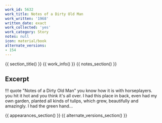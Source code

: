 ```yaml
---
work_id: 5632
work_title: Notes of a Dirty Old Man
work_written: '1968'
written_date: exact
work_collected: 'yes'
work_category: Story
notes: null
icon: material/book
alternate_versions:
- 154
---
```


{{ section_title() }}
{{ work_info() }}
{{ notes_section() }}
## Excerpt
!!! quote "Notes of a Dirty Old Man"
    you know how it is with horseplayers. you hit it hot and you think it's all over. I had this place in back, even had my own garden, planted all kinds of tulips, which grew, beautifully and amazingly. I had the green hand...

{{ appearances_section() }}
{{ alternate_versions_section() }}